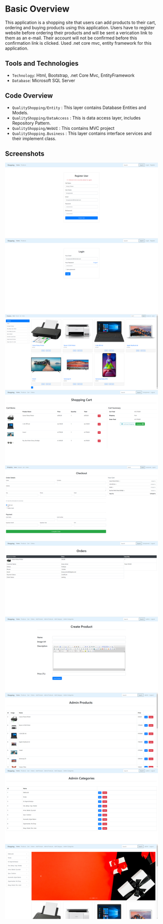 # Basic Overview
This application is a shopping site that users can add products to their cart, ordering and buying products using this application. Users have to register website before ordering their products and will be sent a verication link to them as an e-mail. Their account will not be confirmed before this confirmation link is clicked. Used .net core mvc, entity framework for this application.
## Tools and Technologies
- `Technology`: Html, Bootstrap, .net Core Mvc, EntityFramework
- `Database`: Microsoft SQL Server 
## Code Overview
- `QualityShopping/Entity` : This layer contains Database Entities and Models.
- `QualityShopping/DataAccess` : This is data access layer, includes Repository Pattern.
- `QualityShopping/WebUI` : This contains MVC project
- `QualityShopping.Business` : This layer contains interface services and their implement class.
## Screenshots
![](images/1.PNG) 
![](images/2.PNG)
![](images/3.PNG)
![](images/4.PNG)
![](images/5.PNG)
![](images/6.PNG)
![](images/7.PNG)
![](images/8.PNG)
![](images/9.PNG)
![](images/10.PNG)

 
